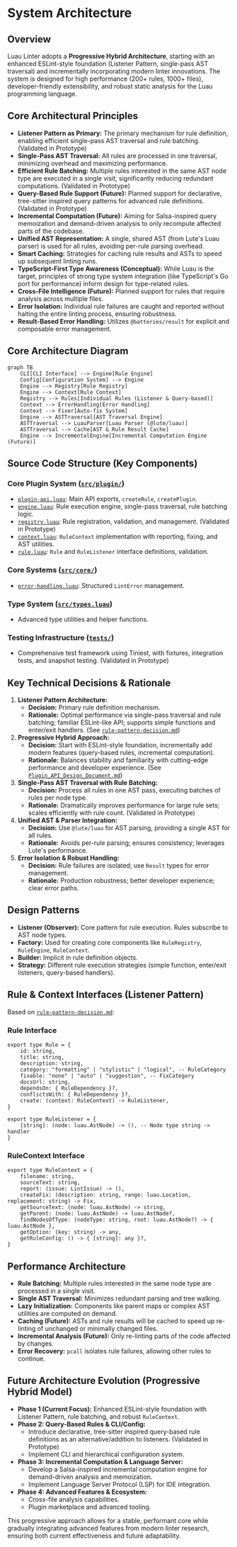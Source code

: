 # System Architecture

## Overview

Luau Linter adopts a **Progressive Hybrid Architecture**, starting with an enhanced ESLint-style foundation (Listener Pattern, single-pass AST traversal) and incrementally incorporating modern linter innovations. The system is designed for high performance (200+ rules, 1000+ files), developer-friendly extensibility, and robust static analysis for the Luau programming language.

## Core Architectural Principles

- **Listener Pattern as Primary:** The primary mechanism for rule definition, enabling efficient single-pass AST traversal and rule batching. (Validated in Prototype)
- **Single-Pass AST Traversal:** All rules are processed in one traversal, minimizing overhead and maximizing performance.
- **Efficient Rule Batching:** Multiple rules interested in the same AST node type are executed in a single visit, significantly reducing redundant computations. (Validated in Prototype)
- **Query-Based Rule Support (Future):** Planned support for declarative, tree-sitter inspired query patterns for advanced rule definitions. (Validated in Prototype)
- **Incremental Computation (Future):** Aiming for Salsa-inspired query memoization and demand-driven analysis to only recompute affected parts of the codebase.
- **Unified AST Representation:** A single, shared AST (from Lute's Luau parser) is used for all rules, avoiding per-rule parsing overhead.
- **Smart Caching:** Strategies for caching rule results and ASTs to speed up subsequent linting runs.
- **TypeScript-First Type Awareness (Conceptual):** While Luau is the target, principles of strong type system integration (like TypeScript's Go port for performance) inform design for type-related rules.
- **Cross-File Intelligence (Future):** Planned support for rules that require analysis across multiple files.
- **Error Isolation:** Individual rule failures are caught and reported without halting the entire linting process, ensuring robustness.
- **Result-Based Error Handling:** Utilizes `@batteries/result` for explicit and composable error management.

## Core Architecture Diagram

```mermaid
graph TB
    CLI[CLI Interface] --> Engine[Rule Engine]
    Config[Configuration System] --> Engine
    Engine --> Registry[Rule Registry]
    Engine --> Context[Rule Context]
    Registry --> Rules[Individual Rules (Listener & Query-based)]
    Context --> ErrorHandling[Error Handling]
    Context --> Fixer[Auto-fix System]
    Engine --> ASTTraversal[AST Traversal Engine]
    ASTTraversal --> LuauParser[Luau Parser (@lute/luau)]
    ASTTraversal --> Cache[AST & Rule Result Cache]
    Engine --> IncrementalEngine[Incremental Computation Engine (Future)]
```

## Source Code Structure (Key Components)

### **Core Plugin System** ([`src/plugin/`](src/plugin/))
- [`plugin-api.luau`](src/plugin/plugin-api.luau:1): Main API exports, `createRule`, `createPlugin`.
- [`engine.luau`](src/plugin/engine.luau:1): Rule execution engine, single-pass traversal, rule batching logic.
- [`registry.luau`](src/plugin/registry.luau:1): Rule registration, validation, and management. (Validated in Prototype)
- [`context.luau`](src/plugin/context.luau:1): `RuleContext` implementation with reporting, fixing, and AST utilities.
- [`rule.luau`](src/plugin/rule.luau:1): `Rule` and `RuleListener` interface definitions, validation.

### **Core Systems** ([`src/core/`](src/core/))
- [`error-handling.luau`](src/core/error-handling.luau:1): Structured `LintError` management.

### **Type System** ([`src/types.luau`](src/types.luau:1))
- Advanced type utilities and helper functions.

### **Testing Infrastructure** ([`tests/`](tests/))
- Comprehensive test framework using Tiniest, with fixtures, integration tests, and snapshot testing. (Validated in Prototype)

## Key Technical Decisions & Rationale

1.  **Listener Pattern Architecture:**
    -   **Decision:** Primary rule definition mechanism.
    -   **Rationale:** Optimal performance via single-pass traversal and rule batching; familiar ESLint-like API; supports simple functions and enter/exit handlers. (See [`rule-pattern-decision.md`](.github/reports/architecture/rule-pattern-decision.md:1))
2.  **Progressive Hybrid Approach:**
    -   **Decision:** Start with ESLint-style foundation, incrementally add modern features (query-based rules, incremental computation).
    -   **Rationale:** Balances stability and familiarity with cutting-edge performance and developer experience. (See [`Plugin_API_Design_Document.md`](.github/reports/Plugin_API_Design_Document.md:1))
3.  **Single-Pass AST Traversal with Rule Batching:**
    -   **Decision:** Process all rules in one AST pass, executing batches of rules per node type.
    -   **Rationale:** Dramatically improves performance for large rule sets; scales efficiently with rule count. (Validated in Prototype)
4.  **Unified AST & Parser Integration:**
    -   **Decision:** Use `@lute/luau` for AST parsing, providing a single AST for all rules.
    -   **Rationale:** Avoids per-rule parsing; ensures consistency; leverages Lute's performance.
5.  **Error Isolation & Robust Handling:**
    -   **Decision:** Rule failures are isolated; use `Result` types for error management.
    -   **Rationale:** Production robustness; better developer experience; clear error paths.

## Design Patterns

- **Listener (Observer):** Core pattern for rule execution. Rules subscribe to AST node types.
- **Factory:** Used for creating core components like `RuleRegistry`, `RuleEngine`, `RuleContext`.
- **Builder:** Implicit in rule definition objects.
- **Strategy:** Different rule execution strategies (simple function, enter/exit listeners, query-based handlers).

## Rule & Context Interfaces (Listener Pattern)

Based on [`rule-pattern-decision.md`](.github/reports/architecture/rule-pattern-decision.md:1):

### Rule Interface
```luau
export type Rule = {
    id: string,
    title: string,
    description: string,
    category: "formatting" | "stylistic" | "logical", -- RuleCategory
    fixable: "none" | "auto" | "suggestion", -- FixCategory
    docsUrl: string,
    dependsOn: { RuleDependency }?,
    conflictsWith: { RuleDependency }?,
    create: (context: RuleContext) -> RuleListener,
}

export type RuleListener = {
    [string]: (node: luau.AstNode) -> (), -- Node type string -> handler
}
```

### RuleContext Interface
```luau
export type RuleContext = {
    filename: string,
    sourceText: string,
    report: (issue: LintIssue) -> (),
    createFix: (description: string, range: luau.Location, replacement: string) -> Fix,
    getSourceText: (node: luau.AstNode) -> string,
    getParent: (node: luau.AstNode) -> luau.AstNode?,
    findNodesOfType: (nodeType: string, root: luau.AstNode?) -> { luau.AstNode },
    getOption: (key: string) -> any,
    getRuleConfig: () -> { [string]: any }?,
}
```

## Performance Architecture

- **Rule Batching:** Multiple rules interested in the same node type are processed in a single visit.
- **Single AST Traversal:** Minimizes redundant parsing and tree walking.
- **Lazy Initialization:** Components like parent maps or complex AST utilities are computed on demand.
- **Caching (Future):** ASTs and rule results will be cached to speed up re-linting of unchanged or minimally changed files.
- **Incremental Analysis (Future):** Only re-linting parts of the code affected by changes.
- **Error Recovery:** `pcall` isolates rule failures, allowing other rules to continue.

## Future Architecture Evolution (Progressive Hybrid Model)

- **Phase 1 (Current Focus):** Enhanced ESLint-style foundation with Listener Pattern, rule batching, and robust `RuleContext`.
- **Phase 2: Query-Based Rules & CLI/Config:**
    - Introduce declarative, tree-sitter inspired query-based rule definitions as an alternative/addition to listeners. (Validated in Prototype)
    - Implement CLI and hierarchical configuration system.
- **Phase 3: Incremental Computation & Language Server:**
    - Develop a Salsa-inspired incremental computation engine for demand-driven analysis and memoization.
    - Implement Language Server Protocol (LSP) for IDE integration.
- **Phase 4: Advanced Features & Ecosystem:**
    - Cross-file analysis capabilities.
    - Plugin marketplace and advanced tooling.

This progressive approach allows for a stable, performant core while gradually integrating advanced features from modern linter research, ensuring both current effectiveness and future adaptability.